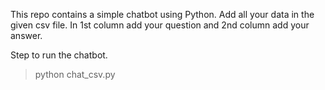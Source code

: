 This repo contains a simple chatbot using Python.
Add all your data in the given csv file. In 1st column add your question and 2nd column add your answer.

Step to run the chatbot.

> python chat_csv.py
